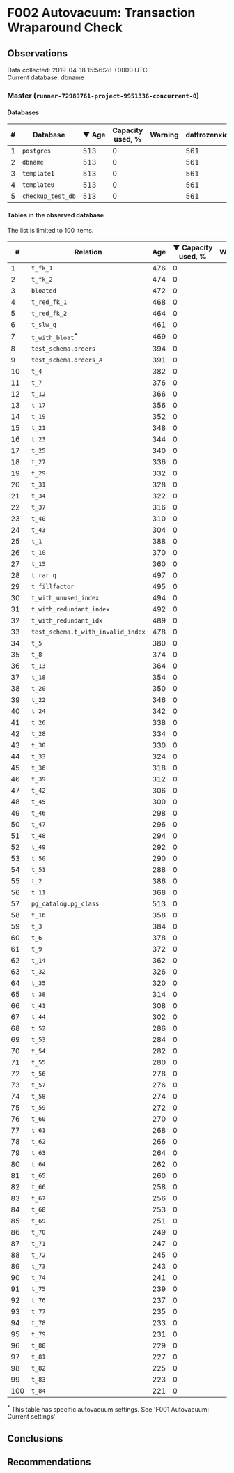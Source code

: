 # F002 Autovacuum: Transaction Wraparound Check #

## Observations ##
Data collected: 2019-04-18 15:56:28 +0000 UTC  
Current database: dbname  



### Master (`runner-72989761-project-9951336-concurrent-0`) ###

#### Databases ####
  

| \# | Database | &#9660;&nbsp;Age | Capacity used, % | Warning | datfrozenxid |
|--|--------|-----|------------------|---------|--------------|
| 1 |`postgres`|513 |0 |  |561 |
| 2 |`dbname`|513 |0 |  |561 |
| 3 |`template1`|513 |0 |  |561 |
| 4 |`template0`|513 |0 |  |561 |
| 5 |`checkup_test_db`|513 |0 |  |561 |



#### Tables in the observed database ####
The list is limited to 100 items.  

| \# | Relation | Age | &#9660;&nbsp;Capacity used, % | Warning |rel_relfrozenxid | toast_relfrozenxid |
|---|-------|-----|------------------|---------|-----------------|--------------------|
| 1 |`t_fk_1` |476 |0 |  |598 |0 |
| 2 |`t_fk_2` |474 |0 |  |600 |0 |
| 3 |`bloated` |472 |0 |  |602 |0 |
| 4 |`t_red_fk_1` |468 |0 |  |606 |0 |
| 5 |`t_red_fk_2` |464 |0 |  |610 |0 |
| 6 |`t_slw_q` |461 |0 |  |613 |0 |
| 7 |`t_with_bloat`<sup>*</sup> |469 |0 |  |605 |0 |
| 8 |`test_schema.orders` |394 |0 |  |680 |0 |
| 9 |`test_schema.orders_A` |391 |0 |  |683 |0 |
| 10 |`t_4` |382 |0 |  |692 |0 |
| 11 |`t_7` |376 |0 |  |698 |0 |
| 12 |`t_12` |366 |0 |  |708 |0 |
| 13 |`t_17` |356 |0 |  |718 |0 |
| 14 |`t_19` |352 |0 |  |722 |0 |
| 15 |`t_21` |348 |0 |  |726 |0 |
| 16 |`t_23` |344 |0 |  |730 |0 |
| 17 |`t_25` |340 |0 |  |734 |0 |
| 18 |`t_27` |336 |0 |  |738 |0 |
| 19 |`t_29` |332 |0 |  |742 |0 |
| 20 |`t_31` |328 |0 |  |746 |0 |
| 21 |`t_34` |322 |0 |  |752 |0 |
| 22 |`t_37` |316 |0 |  |758 |0 |
| 23 |`t_40` |310 |0 |  |764 |0 |
| 24 |`t_43` |304 |0 |  |770 |0 |
| 25 |`t_1` |388 |0 |  |686 |0 |
| 26 |`t_10` |370 |0 |  |704 |0 |
| 27 |`t_15` |360 |0 |  |714 |0 |
| 28 |`t_rar_q` |497 |0 |  |577 |0 |
| 29 |`t_fillfactor` |495 |0 |  |579 |0 |
| 30 |`t_with_unused_index` |494 |0 |  |580 |0 |
| 31 |`t_with_redundant_index` |492 |0 |  |582 |0 |
| 32 |`t_with_redundant_idx` |489 |0 |  |585 |0 |
| 33 |`test_schema.t_with_invalid_index` |478 |0 |  |596 |0 |
| 34 |`t_5` |380 |0 |  |694 |0 |
| 35 |`t_8` |374 |0 |  |700 |0 |
| 36 |`t_13` |364 |0 |  |710 |0 |
| 37 |`t_18` |354 |0 |  |720 |0 |
| 38 |`t_20` |350 |0 |  |724 |0 |
| 39 |`t_22` |346 |0 |  |728 |0 |
| 40 |`t_24` |342 |0 |  |732 |0 |
| 41 |`t_26` |338 |0 |  |736 |0 |
| 42 |`t_28` |334 |0 |  |740 |0 |
| 43 |`t_30` |330 |0 |  |744 |0 |
| 44 |`t_33` |324 |0 |  |750 |0 |
| 45 |`t_36` |318 |0 |  |756 |0 |
| 46 |`t_39` |312 |0 |  |762 |0 |
| 47 |`t_42` |306 |0 |  |768 |0 |
| 48 |`t_45` |300 |0 |  |774 |0 |
| 49 |`t_46` |298 |0 |  |776 |0 |
| 50 |`t_47` |296 |0 |  |778 |0 |
| 51 |`t_48` |294 |0 |  |780 |0 |
| 52 |`t_49` |292 |0 |  |782 |0 |
| 53 |`t_50` |290 |0 |  |784 |0 |
| 54 |`t_51` |288 |0 |  |786 |0 |
| 55 |`t_2` |386 |0 |  |688 |0 |
| 56 |`t_11` |368 |0 |  |706 |0 |
| 57 |`pg_catalog.pg_class` |513 |0 |  |561 |0 |
| 58 |`t_16` |358 |0 |  |716 |0 |
| 59 |`t_3` |384 |0 |  |690 |0 |
| 60 |`t_6` |378 |0 |  |696 |0 |
| 61 |`t_9` |372 |0 |  |702 |0 |
| 62 |`t_14` |362 |0 |  |712 |0 |
| 63 |`t_32` |326 |0 |  |748 |0 |
| 64 |`t_35` |320 |0 |  |754 |0 |
| 65 |`t_38` |314 |0 |  |760 |0 |
| 66 |`t_41` |308 |0 |  |766 |0 |
| 67 |`t_44` |302 |0 |  |772 |0 |
| 68 |`t_52` |286 |0 |  |788 |0 |
| 69 |`t_53` |284 |0 |  |790 |0 |
| 70 |`t_54` |282 |0 |  |792 |0 |
| 71 |`t_55` |280 |0 |  |794 |0 |
| 72 |`t_56` |278 |0 |  |796 |0 |
| 73 |`t_57` |276 |0 |  |798 |0 |
| 74 |`t_58` |274 |0 |  |800 |0 |
| 75 |`t_59` |272 |0 |  |802 |0 |
| 76 |`t_60` |270 |0 |  |804 |0 |
| 77 |`t_61` |268 |0 |  |806 |0 |
| 78 |`t_62` |266 |0 |  |808 |0 |
| 79 |`t_63` |264 |0 |  |810 |0 |
| 80 |`t_64` |262 |0 |  |812 |0 |
| 81 |`t_65` |260 |0 |  |814 |0 |
| 82 |`t_66` |258 |0 |  |816 |0 |
| 83 |`t_67` |256 |0 |  |818 |0 |
| 84 |`t_68` |253 |0 |  |821 |0 |
| 85 |`t_69` |251 |0 |  |823 |0 |
| 86 |`t_70` |249 |0 |  |825 |0 |
| 87 |`t_71` |247 |0 |  |827 |0 |
| 88 |`t_72` |245 |0 |  |829 |0 |
| 89 |`t_73` |243 |0 |  |831 |0 |
| 90 |`t_74` |241 |0 |  |833 |0 |
| 91 |`t_75` |239 |0 |  |835 |0 |
| 92 |`t_76` |237 |0 |  |837 |0 |
| 93 |`t_77` |235 |0 |  |839 |0 |
| 94 |`t_78` |233 |0 |  |841 |0 |
| 95 |`t_79` |231 |0 |  |843 |0 |
| 96 |`t_80` |229 |0 |  |845 |0 |
| 97 |`t_81` |227 |0 |  |847 |0 |
| 98 |`t_82` |225 |0 |  |849 |0 |
| 99 |`t_83` |223 |0 |  |851 |0 |
| 100 |`t_84` |221 |0 |  |853 |0 |


<sup>*</sup> This table has specific autovacuum settings. See 'F001 Autovacuum: Current settings'


## Conclusions ##


## Recommendations ##

